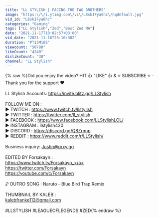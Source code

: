 ```yaml
---
title: "LL STYLISH | FACING THE TWO BROTHERS"
image: "https:\/\/i.ytimg.com\/vi\/L8skIFya6hc\/hqdefault.jpg"
vid_id: "L8skIFya6hc"
categories: "Gaming"
tags: ["LL Stylish","Zed","Best Zed NA"]
date: "2021-11-17T10:02:57+03:00"
vid_date: "2021-11-16T23:10:38Z"
duration: "PT13M16S"
viewcount: "50788"
likeCount: "4240"
dislikeCount: "30"
channel: "LL Stylish"
---
```

{% raw %}Did you enjoy the video?  HIT 👍 &quot;LIKE&quot; 👍 &amp; ⭐ SUBSCRIBE ⭐ - Thank you for the support ❤️<br /><br />LL Stylish Accounts: <a rel="nofollow" target="blank" href="https://invite.blitz.gg/LLStylish">https://invite.blitz.gg/LLStylish</a><br /><br />FOLLOW ME ON :<br />► TWITCH : <a rel="nofollow" target="blank" href="https://www.twitch.tv/llstylish">https://www.twitch.tv/llstylish</a><br />► TWITTER :  <a rel="nofollow" target="blank" href="https://twitter.com/ll_stylish">https://twitter.com/ll_stylish</a><br />► FACEBOOK :  <a rel="nofollow" target="blank" href="https://www.facebook.com/LLStylishLOL/">https://www.facebook.com/LLStylishLOL/</a><br />► INSTAGRAM : llstylish420<br />► DISCORD : <a rel="nofollow" target="blank" href="https://discord.gg/Q8Zrnnp">https://discord.gg/Q8Zrnnp</a><br />► REDDIT : <a rel="nofollow" target="blank" href="https://www.reddit.com/r/LLStylish/">https://www.reddit.com/r/LLStylish/</a><br /><br />Business inquiry: Justin@prxy.gg<br /><br />EDITED BY Forsakayn :<br /><a rel="nofollow" target="blank" href="https://www.twitch.tv/Forsakayn_">https://www.twitch.tv/Forsakayn_</a><br /><a rel="nofollow" target="blank" href="https://twitter.com/Forsakayn">https://twitter.com/Forsakayn</a><br /><a rel="nofollow" target="blank" href="https://youtube.com/c/Forsakayn">https://youtube.com/c/Forsakayn</a><br /><br />♪ OUTRO SONG : Naruto - Blue Bird Trap Remix<br /><br />THUMBNAIL BY KALEB :<br />kalebfranke112@gmail.com<br /><br />#LLSTYLISH #LEAGUEOFLEGENDS #ZED{% endraw %}
